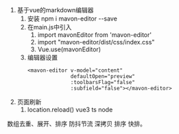 1. 基于vue的markdown编辑器
   1. 安装 npm i mavon-editor --save
   2. 在main.js中引入
      1. import mavonEditor from 'mavon-editor'
      2. import "mavon-editor/dist/css/index.css"
      3. Vue.use(mavonEditor)
   3. 编辑器设置
      ```
      <mavon-editor v-model="content"
                    defaultOpen="preview"
                    :toolbarsFlag="false"
                    :subfield="false"></mavon-editor>
      ```
2. 页面刷新
   1. location.reload()
vue3
ts
node

数组去重、展开、排序
防抖节流
深拷贝
排序 快排。